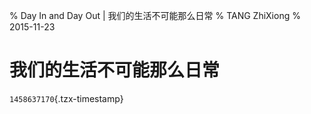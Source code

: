 % Day In and Day Out | 我们的生活不可能那么日常
% TANG ZhiXiong
% 2015-11-23

我们的生活不可能那么日常
========================

`1458637170`{.tzx-timestamp}
